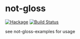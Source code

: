 not-gloss
===

[![Hackage](https://img.shields.io/hackage/v/not-gloss.svg)](https://hackage.haskell.org/package/not-gloss) [![Build Status](https://secure.travis-ci.org/ghorn/not-gloss.png?branch=master)](http://travis-ci.org/ghorn/not-gloss)

see not-gloss-examples for usage

